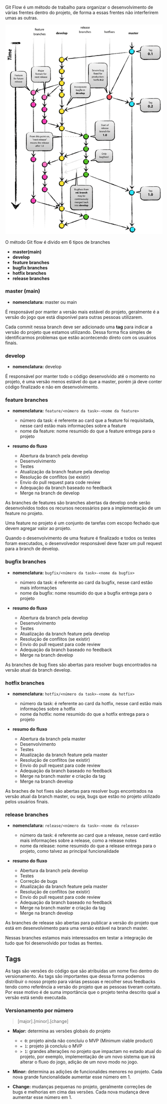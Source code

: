 Git Flow é um método de trabalho para organizar o desenvolvimento de várias frentes dentro do projeto, de forma a essas frentes não interferirem umas as outras.

![Exemplo de fluxo de trabalho utilizando Gitflow](imgs/gitflow_example.png)

O método Git flow é divido em 6 tipos de branches

- **master(main)**
- **develop**
- **feature branches**
- **bugfix branches**
- **hotfix branches**
- **release branches**

### master (main)

- **nomenclatura:** master ou main 

É responsável por manter a versão mais estável do projeto, geralmente é a versão do jogo que está disponível para outras pessoas utilizarem.

Cada commit nessa branch deve ser adicionado uma **tag** para indicar a versão do projeto que estamos utilizando. Dessa forma fica simples de identificarmos problemas que estão acontecendo direto com os usuários finais.

### develop

- **nomenclatura:** develop

É responsável por manter todo o código desenvolvido até o momento no projeto, é uma versão menos estável do que a master, porém já deve conter código finalizado e não em desenvolvimento.

### feature branches

- **nomenclatura:** `feature/<número da task>-<nome da feature>`
  - número da task: é referente ao card que a feature foi requisitada, nesse card estão mais informações sobre a feature
  - nome da feature: nome resumido do que a feature entrega para o projeto

- **resumo do fluxo**
  - Abertura da branch pela develop
  - Desenvolvimento
  - Testes
  - Atualização da branch feature pela develop
  - Resolução de conflitos (se existir)
  - Envio do pull request para code review
  - Adequação da branch baseado no feedback
  - Merge na branch de develop

As branches de features são branches abertas da develop onde serão desenvolvidos todos os recursos necessários para a implementação de um feature no projeto.

Uma feature no projeto é um conjunto de tarefas com escopo fechado que devem agregar valor ao projeto.

Quando o desenvolvimento de uma feature é finalizado e todos os testes foram executados, o desenvolvedor responsável deve fazer um pull request para a branch de develop.

### bugfix branches
- **nomenclatura:** `bugfix/<número da task>-<nome da bugfix>`
  - número da task: é referente ao card da bugfix, nesse card estão mais informações
  - nome da bugfix: nome resumido do que a bugfix entrega para o projeto

- **resumo do fluxo**
  - Abertura da branch pela develop
  - Desenvolvimento
  - Testes
  - Atualização da branch feature pela develop
  - Resolução de conflitos (se existir)
  - Envio do pull request para code review
  - Adequação da branch baseado no feedback
  - Merge na branch develop

As branches de bug fixes são abertas para resolver bugs encontrados na versão atual da branch develop.

### hotfix branches

- **nomenclatura:** `hotfix/<número da task>-<nome da hotfix>`
  - número da task: é referente ao card da hotfix, nesse card estão mais informações sobre a hotfix
  - nome da hotfix: nome resumido do que a hotfix entrega para o projeto

- **resumo do fluxo**
  - Abertura da branch pela master
  - Desenvolvimento
  - Testes
  - Atualização da branch feature pela master
  - Resolução de conflitos (se existir)
  - Envio do pull request para code review
  - Adequação da branch baseado no feedback
  - Merge na branch master e criação da tag
  - Merge na branch develop

As braches de hot fixes são abertas para resolver bugs encontrados na versão atual da branch master, ou seja, bugs que estão no projeto utilizado pelos usuários finais.

### release branches
- **nomenclatura:** `release/<número da task>-<nome da release>`
  - número da task: é referente ao card que a release, nesse card estão mais informações sobre a release, como a release notes
  - nome da release: nome resumido do que a release entrega para o projeto, como talvez as principal funcionalidade

- **resumo do fluxo**
  - Abertura da branch pela develop
  - Testes
  - Correção de bugs
  - Atualização da branch feature pela master
  - Resolução de conflitos (se existir)
  - Envio do pull request para code review
  - Adequação da branch baseado no feedback
  - Merge na branch master e criação da tag
  - Merge na branch develop

As branches de release são abertas para publicar a versão do projeto que está em desenvolvimento para uma versão estável na branch master.

Nessas branches estamos mais interessados em testar a integração de tudo que foi desenvolvido por todas as frentes.

## Tags

As tags são versões do código que são atribuidas um nome fixo dentro do versionamento. As tags são importantes que dessa forma podemos distribuir o nosso projeto para várias pessoas e recolher seus feedbacks tendo como referência a versão do projeto que as pessoas tiveram contato. Por esse motivo é de suma importância que o projeto tenha descrito qual a versão está sendo executada.

### Versionamento por número

> [major].[minor].[change]

- **Major:** determina as versões globais do projeto
  - `< 0`: projeto ainda não concluíu o MVP (Minimum viable product)
  - `= 1`: projeto já concluíu o MVP
  - `> 1`: grandes alterações no projeto que impactam no estado atual do projeto, por exemplo, implementação de um novo sistema que irá alterar o fluxo do jogo, adição de um novo modo no jogo.

- **Minor:** determina as adições de funcionalides menores no projeto. Cada nova grande funcionalidade aumentar esse número em 1.

- **Change:** mudanças pequenas no projeto, geralmente correções de bugs e melhorias em cima das versões. Cada nova mudança deve aumentar esse número em 1.